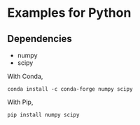# Examples for Python

## Dependencies
- numpy
- scipy

With Conda,
```
conda install -c conda-forge numpy scipy
```

With Pip,
```
pip install numpy scipy
```
